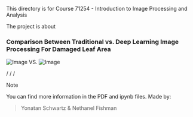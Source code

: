 This directory is for Course 71254 - Introduction to Image Processing and Analysis

The project is about

### Comparison Between Traditional vs. Deep Learning Image Processing For Damaged Leaf Area




![Image](https://github.com/user-attachments/assets/6c393c45-1564-4030-8bd0-13d7f00ee121)   VS.   ![Image](https://github.com/user-attachments/assets/3a6c8092-8048-40d4-bf2b-2518aadc9c82)   


/
/
/

> [!NOTE]
You can find more information in the PDF and ipynb files.
Made by:
> Yonatan Schwartz & Nethanel Fishman


